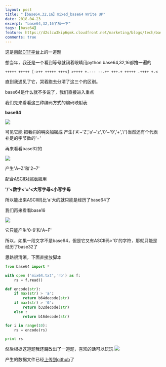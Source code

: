 ```yaml
---
layout: post
title: "【base64,32,16】mixed_base64 Write UP"
date: 2018-04-23
excerpt: "base64,32,16了解一下"
tags: [base64]
feature: https://d2slcw3kip6qmk.cloudfront.net/marketing/blogs/tech/base64-header@2x.png
comments: true
---
```

这是[南邮CTF平台](http://ctf.nuptzj.cn/)上的一道题

想当年，我还是一个看到等号就闭着眼睛用python base64,32,16都撸一遍的

`+++++ +++++ [->++ +++++ +++<] >++++ +.--- --.++ +++.+ +++++ .++++ +.<`

直到我遇见了它，哭着跑去分清了这三个的区别。

base64是什么就不多说了，我们直接进入重点

我们先来看看这三种编码方式的编码映射表

**base64**

![](http://chuantu.biz/t6/296/1524706633x-1566661211.png)

可见它能 ~~把我们的明文加密成~~ 产生{'A'~'Z','a'~'z','0'~'9','+','/'}当然还有个代表补足的字节数的'='

再来看看base32的

![](http://chuantu.biz/t6/296/1524706899x-1566660859.png)

产生'A~Z'和'2~7'

配合[ASCII对照表](http://tool.oschina.net/commons?type=4)服用

**'/'<数字<'='<大写字母<小写字母**

所以能出来ASCII码比'a'大的就只能是经历了base64了

我们再来看看base16

![](http://s5.51cto.com/wyfs02/M00/76/CE/wKioL1ZdBoyS1GfDAAAPj7Mgg7E532.png)

它只能产生‘0-9’和'A~F'

所以，如果一段文字不是base64，但是它又有ASCII码>'G'的字符，那就只能是经历了base32了

思路很清晰，下面直接放脚本

```py
from base64 import *

with open ('mix64.txt','rb') as f:
    rs = f.read()

def encode(str):
    if max(str) > 'a':
        return b64decode(str)
    if max(str) > 'G':
        return b32decode(str)
    else :
        return b16decode(str)

for i in range(10):
    rs = encode(rs)

print rs 

```

然后根据这道题我还魔改出了一道题，喜欢的话可以玩玩
![](http://chuantu.biz/t6/296/1524708206x-1566661211.png)

产生的数据文件已经[上传到github](https://github.com/RhythmMark/RhythmMark.github.io/blob/master/makings/result.txt)了
